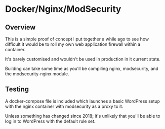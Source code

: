 # Docker/Nginx/ModSecurity

## Overview

This is a simple proof of concept I put together a while ago to see how difficult it would be to roll my own web application firewall within a container.

It's barely customised and wouldn't be used in production in it current state.

Building can take some time as you'll be compiling nginx, modsecurity, and the modsecurity-nginx module.

## Testing

A docker-compose file is included which launches a basic WordPress setup with the nginx container with modsecurity as a proxy to it.

Unless something has changed since 2018; it's unlikely that you'll be able to log in to WordPress with the default rule set.
